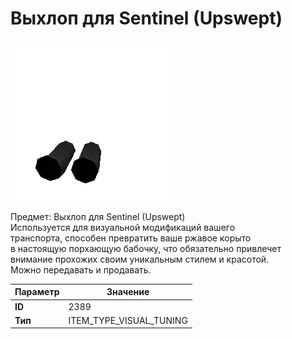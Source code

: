 # Выхлоп для Sentinel (Upswept)

![Item Image](../img/2389.webp?raw=true)

Предмет: Выхлоп для Sentinel (Upswept)<br>Используется для визуальной модификаций вашего<br>транспорта, способен превратить ваше ржавое корыто<br>в настоящую порхающую бабочку, что обязательно привлечет<br>внимание прохожих своим уникальным стилем и красотой.<br>Можно передавать и продавать.


| Параметр | Значение |
|----------|----------|
| **ID** | 2389 |
| **Тип** | ITEM_TYPE_VISUAL_TUNING |

